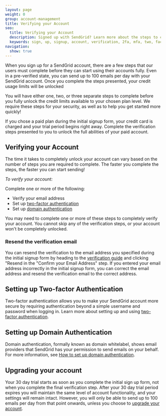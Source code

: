 ```yaml
---
layout: page
weight: 0
group: account-management
title: Verifying your Account
seo:
  title: Verifying your Account
  description: Signed up with SendGrid? Learn more about the steps to complete first...
  keywords: sign, up, signup, account, verification, 2fa, mfa, two, factor, authentication, auth, getting, started, paid, credits, unlock, verify, 100
navigation:
  show: true
---
```


When you sign up for a SendGrid account, there are a few steps that our users must complete before they can start using their accounts fully. Even in a pre-verified state, you can send up to 100 emails per day with your SendGrid account. Once you complete the steps presented, your credit usage limits will be unlocked

You will have either one, two, or three separate steps to complete before you fully unlock the credit limits available to your chosen plan level. We require these steps for your security, as well as to help you get started more quickly!

<call-out>

 If you chose a paid plan during the initial signup form, your credit card is charged and your trial period begins right away. Complete the verification steps presented to you to unlock the full abilities of your paid account.

</call-out>

## Verifying your Account

The time it takes to completely unlock your account can vary based on the number of steps you are required to complete. The faster you complete the steps, the faster you can start sending!

*To verify your account:*

Complete one or more of the following:

* Verify your email address
* Set up [two-factor authentication]({{root_url}}/ui/account-and-settings/two-factor-authentication/#setting-up-two-factor-authentication)
* Set up [domain authentication]({{root_url}}/ui/account-and-settings/how-to-set-up-domain-authentication/)

You may need to complete one or more of these steps to completely verify your account. You cannot skip any of the verification steps, or your account won't be completely unlocked.

### Resend the verification email

You can resend the verification to the email address you specified during the initial signup form by heading to the [verification guide](https://app.sendgrid.com/guide) and clicking "Resend in the "Confirm your Email Address" step. If you entered your email address incorrectly in the initial signup form, you can correct the email address and resend the verification email to the correct address.

## Setting up Two-factor Authentication

Two-factor authentication allows you to make your SendGrid account more secure by requiring authentication beyond a simple username and password when logging in. Learn more about setting up and using [two-factor authentication]({{root_url}}/ui/account-and-settings/two-factor-authentication/#setting-up-two-factor-authentication).

## Setting up Domain Authentication

Domain authentication, formally known as domain whitelabel, shows email providers that SendGrid has your permission to send emails on your behalf. For more information, see [How to set up domain authentication]({{root_url}}/ui/account-and-settings/how-to-set-up-domain-authentication/).

## Upgrading your account

Your 30 day trial starts as soon as you complete the initial sign up form, not when you complete the final verification step. After your 30 day trial period expires you will maintain the same level of account functionality, and your settings will remain intact. However, you will only be able to send up to 100 emails per day from that point onwards, unless you choose to [upgrade your account](https://app.sendgrid.com/settings/billing).
